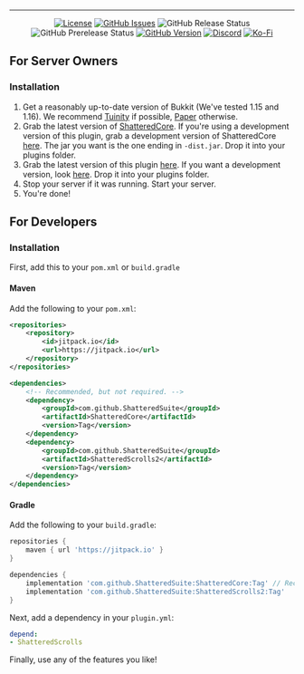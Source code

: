 <p align="center"><img src="https://raw.githubusercontent.com/ShatteredSuite/ShatteredScrolls2/master/header.png" alt=""/></p>

-----
<p align="center">
<a href="https://github.com/ShatteredSuite/ShatteredScrolls2/blob/master/LICENSE"><img alt="License" src="https://img.shields.io/github/license/ShatteredSuite/ShatteredScrolls2?style=for-the-badge&logo=github" /></a>
<a href="https://github.com/ShatteredSuite/ShatteredScrolls2/issues"><img alt="GitHub Issues" src="https://img.shields.io/github/issues/ShatteredSuite/ShatteredScrolls2?style=for-the-badge&logo=github" /></a>
<img alt="GitHub Release Status" src="https://img.shields.io/github/workflow/status/ShatteredSuite/ShatteredScrolls2/tagged-release?label=Release&style=for-the-badge">
<img alt="GitHub Prerelease Status" src="https://img.shields.io/github/workflow/status/ShatteredSuite/ShatteredScrolls2/prerelease?label=Prerelease&style=for-the-badge">
<a href="https://github.com/ShatteredSuite/ShatteredScrolls2/releases"><img alt="GitHub Version" src="https://img.shields.io/github/release/ShatteredSuite/ShatteredScrolls2?label=Github%20Version&style=for-the-badge&logo=github" /></a>
<a href="https://discord.gg/zUbNX9t"><img alt="Discord" src="https://img.shields.io/badge/Get%20Help-On%20Discord-%237289DA?style=for-the-badge&logo=discord" /></a>
<a href="ko-fi.com/uberpilot"><img alt="Ko-Fi" src="https://img.shields.io/badge/Support-on%20Ko--fi-%23F16061?style=for-the-badge&logo=ko-fi" /></a>
</p>

## For Server Owners

### Installation
1. Get a reasonably up-to-date version of Bukkit (We've tested 1.15 and 1.16). We recommend 
[Tuinity](https://github.com/Spottedleaf/Tuinity) if possible, [Paper](https://papermc.io) otherwise.
2. Grab the latest version of 
[ShatteredCore](https://github.com/ShatteredSuite/ShatteredCore/releases/latest). If you're using a 
development version of this plugin, grab a development version of ShatteredCore 
[here](https://github.com/ShatteredSuite/ShatteredCore/releases/tag/latest). The jar you want is the 
one ending in `-dist.jar`. Drop it into your plugins folder.
3. Grab the latest version of this plugin 
[here](https://github.com/ShatteredSuite/ShatteredScrolls2/releases/latest). If you want a development 
version, look [here](https://github.com/ShatteredSuite/ShatteredScrolls2/releases/tag/latest). Drop it
into your plugins folder.
4. Stop your server if it was running. Start your server.
5. You're done!

## For Developers

### Installation

First, add this to your `pom.xml` or `build.gradle`
#### Maven
Add the following to your `pom.xml`:
```xml
<repositories> 
    <repository>
        <id>jitpack.io</id>
        <url>https://jitpack.io</url>
    </repository>
</repositories>

<dependencies>
    <!-- Recommended, but not required. -->
    <dependency>
        <groupId>com.github.ShatteredSuite</groupId>
        <artifactId>ShatteredCore</artifactId>
        <version>Tag</version>
    </dependency>
    <dependency>
        <groupId>com.github.ShatteredSuite</groupId>
        <artifactId>ShatteredScrolls2</artifactId>
        <version>Tag</version>
    </dependency>
</dependencies>
```

#### Gradle
Add the following to your `build.gradle`:
```groovy
repositories {
    maven { url 'https://jitpack.io' }
}

dependencies {
    implementation 'com.github.ShatteredSuite:ShatteredCore:Tag' // Recommended, but not required.
    implementation 'com.github.ShatteredSuite:ShatteredScrolls2:Tag'
}
```

Next, add a dependency in your `plugin.yml`:
```yaml
depend:
- ShatteredScrolls
```

Finally, use any of the features you like!
